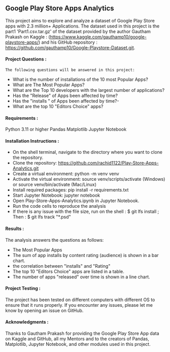 ## Google Play Store Apps Analytics 


This project aims to explore and analyze a dataset of Google Play Store apps  with 2.3 million+ Applications. The dataset used in this project is the part1 'Part1.csv.tar.gz' of the dataset provided by the author Gautham Prakash on Kaggle : (https://www.kaggle.com/gauthamp10/google-playstore-apps/) and his GitHub repository : https://github.com/gauthamp10/Google-Playstore-Dataset.git.
 
#### Project Questions :

    The following questions will be answered in this project:
- What is the number of installations of the 10 most Popular Apps?
- What are The Most Popular Apps?
- What are the Top 10 developers with the largest number of applications?
- Has the "Release" of Apps been affected by time?
- Has the "installs " of Apps been affected by time?- 
- What are the top 10 "Editors Choice" apps?

#### Requirements :

Python 3.11 or higher
Pandas
Matplotlib
Jupyter Notebook


#### Installation Instructions :

- On the shell terminal, navigate to the directory where you want to clone the repository.
- Clone the repository: https://github.com/rachid1122/Play-Store-Apps-Analytics.git
- Create a virtual environment: python -m venv venv
- Activate the virtual environment: source venv/scripts/activate (Windows) or source venv/bin/activate (Mac/Linux)
- Install required packages: pip install -r requirements.txt
- Start Jupyter Notebook: jupyter notebook
- Open Play-Store-Apps-Analytics.ipynb in Jupyter Notebook.
- Run the code cells to reproduce the analysis
- If there is any issue with the file size, run on the shell : $ git lfs install ; Then : $ git lfs track "*.psd"

#### Results :

   The analysis answers the questions as follows:
- The Most Popular Apps
- The sum of app installs by content rating (audience) is shown in a bar chart.
- the correlation between "installs" and "Rating"
- The top 10 "Editors Choice" apps are listed in a table.
- The number of apps "released" over time is shown in a line chart.

#### Project Testing :

The project has been tested on different computers with different OS to ensure that it runs properly. If you encounter any issues, please let me know by opening an issue on GitHub.
                      
#### Acknowledgments :

Thanks to Gautham Prakash for providing the Google Play Store App data on Kaggle and GitHub, all my Mentors and to the creators of Pandas, Matplotlib, Jupyter Notebook, and other modules used in this project.